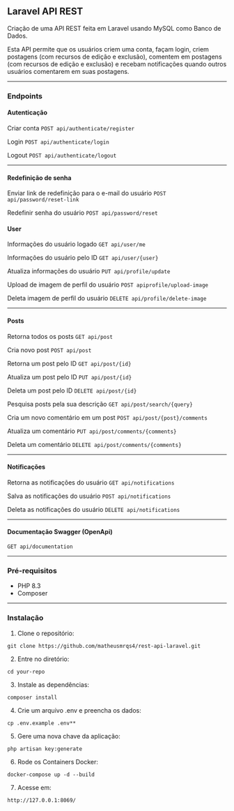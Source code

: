 ## Laravel API REST
Criação de uma API REST feita em Laravel usando MySQL como Banco de Dados.

Esta API permite que os usuários criem uma conta, façam login, criem postagens (com recursos de edição e exclusão), comentem em postagens (com recursos de edição e exclusão) e recebam notificações quando outros usuários comentarem em suas postagens.

<hr>

### Endpoints

#### Autenticação
Criar conta ``` POST api/authenticate/register ```

Login ``` POST api/authenticate/login ```

Logout ``` POST api/authenticate/logout ```

<hr>

#### Redefinição de senha
Enviar link de redefinição para o e-mail do usuário ``` POST api/password/reset-link ```

Redefinir senha do usuário ``` POST api/password/reset ```

#### User
Informações do usuário logado ``` GET api/user/me ```

Informações do usuário pelo ID ``` GET api/user/{user} ```

Atualiza informações do usuário ``` PUT api/profile/update ```

Upload de imagem de perfil do usuário ``` POST apiprofile/upload-image ```

Deleta imagem de perfil do usuário ``` DELETE api/profile/delete-image ```

<hr>

#### Posts
Retorna todos os posts ``` GET api/post ```

Cria novo post ``` POST api/post ```

Retorna um post pelo ID ``` GET api/post/{id} ```

Atualiza um post pelo ID ``` PUT api/post/{id} ```

Deleta um post pelo ID ``` DELETE api/post/{id} ```

Pesquisa posts pela sua descrição ``` GET api/post/search/{query} ```

Cria um novo comentário em um post ``` POST api/post/{post}/comments ```

Atualiza um comentário ``` PUT api/post/comments/{comments} ```

Deleta um comentário ``` DELETE api/post/comments/{comments} ```

<hr>

#### Notificações
Retorna as notificações do usuário ``` GET api/notifications ```

Salva as notificações do usuário ``` POST api/notifications ```

Deleta as notificações do usuário ``` DELETE api/notifications ```

<hr>

#### Documentação Swagger (OpenApi)
``` GET api/documentation ```

<hr>

### Pré-requisitos
* PHP 8.3
* Composer

<hr>

### Instalação
1. Clone o repositório:
```
git clone https://github.com/matheusmrqs4/rest-api-laravel.git
```

2. Entre no diretório:
 
```
cd your-repo
```

3. Instale as dependências:
```
composer install
```

4. Crie um arquivo .env e preencha os dados:
```
cp .env.example .env**
```

5. Gere uma nova chave da aplicação:
```
php artisan key:generate
```

6. Rode os Containers Docker:
```
docker-compose up -d --build
```

7. Acesse em:
```
http://127.0.0.1:8069/
```
